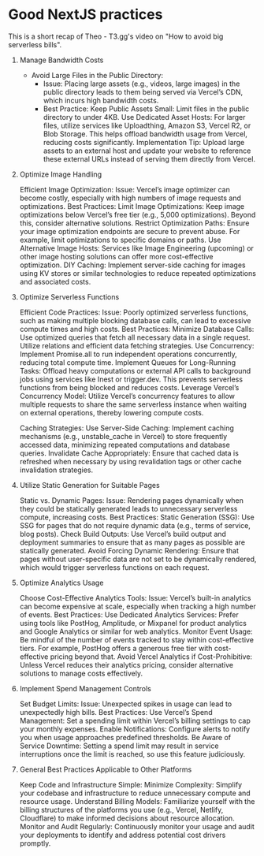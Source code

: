# Good NextJS practices

This is a short recap of Theo - T3.gg's video on "How to avoid big serverless bills".

1. Manage Bandwidth Costs

   - Avoid Large Files in the Public Directory:
     - Issue: Placing large assets (e.g., videos, large images) in the public directory leads to them being served via Vercel’s CDN, which incurs high bandwidth costs.
     - Best Practice:
       Keep Public Assets Small: Limit files in the public directory to under 4KB.
       Use Dedicated Asset Hosts: For larger files, utilize services like Uploadthing, Amazon S3, Vercel R2, or Blob Storage. This helps offload bandwidth usage from Vercel, reducing costs significantly.
       Implementation Tip: Upload large assets to an external host and update your website to reference these external URLs instead of serving them directly from Vercel.

2. Optimize Image Handling

   Efficient Image Optimization:
   Issue: Vercel’s image optimizer can become costly, especially with high numbers of image requests and optimizations.
   Best Practices:
   Limit Image Optimizations: Keep image optimizations below Vercel’s free tier (e.g., 5,000 optimizations). Beyond this, consider alternative solutions.
   Restrict Optimization Paths: Ensure your image optimization endpoints are secure to prevent abuse. For example, limit optimizations to specific domains or paths.
   Use Alternative Image Hosts: Services like Image Engineering (upcoming) or other image hosting solutions can offer more cost-effective optimization.
   DIY Caching: Implement server-side caching for images using KV stores or similar technologies to reduce repeated optimizations and associated costs.

3. Optimize Serverless Functions

   Efficient Code Practices:
   Issue: Poorly optimized serverless functions, such as making multiple blocking database calls, can lead to excessive compute times and high costs.
   Best Practices:
   Minimize Database Calls: Use optimized queries that fetch all necessary data in a single request. Utilize relations and efficient data fetching strategies.
   Use Concurrency: Implement Promise.all to run independent operations concurrently, reducing total compute time.
   Implement Queues for Long-Running Tasks: Offload heavy computations or external API calls to background jobs using services like Inest or trigger.dev. This prevents serverless functions from being blocked and reduces costs.
   Leverage Vercel’s Concurrency Model: Utilize Vercel’s concurrency features to allow multiple requests to share the same serverless instance when waiting on external operations, thereby lowering compute costs.

   Caching Strategies:
   Use Server-Side Caching: Implement caching mechanisms (e.g., unstable_cache in Vercel) to store frequently accessed data, minimizing repeated computations and database queries.
   Invalidate Cache Appropriately: Ensure that cached data is refreshed when necessary by using revalidation tags or other cache invalidation strategies.

4. Utilize Static Generation for Suitable Pages

   Static vs. Dynamic Pages:
   Issue: Rendering pages dynamically when they could be statically generated leads to unnecessary serverless compute, increasing costs.
   Best Practices:
   Static Generation (SSG): Use SSG for pages that do not require dynamic data (e.g., terms of service, blog posts).
   Check Build Outputs: Use Vercel’s build output and deployment summaries to ensure that as many pages as possible are statically generated.
   Avoid Forcing Dynamic Rendering: Ensure that pages without user-specific data are not set to be dynamically rendered, which would trigger serverless functions on each request.

5. Optimize Analytics Usage

   Choose Cost-Effective Analytics Tools:
   Issue: Vercel’s built-in analytics can become expensive at scale, especially when tracking a high number of events.
   Best Practices:
   Use Dedicated Analytics Services: Prefer using tools like PostHog, Amplitude, or Mixpanel for product analytics and Google Analytics or similar for web analytics.
   Monitor Event Usage: Be mindful of the number of events tracked to stay within cost-effective tiers. For example, PostHog offers a generous free tier with cost-effective pricing beyond that.
   Avoid Vercel Analytics if Cost-Prohibitive: Unless Vercel reduces their analytics pricing, consider alternative solutions to manage costs effectively.

6. Implement Spend Management Controls

   Set Budget Limits:
   Issue: Unexpected spikes in usage can lead to unexpectedly high bills.
   Best Practices:
   Use Vercel’s Spend Management: Set a spending limit within Vercel’s billing settings to cap your monthly expenses.
   Enable Notifications: Configure alerts to notify you when usage approaches predefined thresholds.
   Be Aware of Service Downtime: Setting a spend limit may result in service interruptions once the limit is reached, so use this feature judiciously.

7. General Best Practices Applicable to Other Platforms

   Keep Code and Infrastructure Simple:
   Minimize Complexity: Simplify your codebase and infrastructure to reduce unnecessary compute and resource usage.
   Understand Billing Models: Familiarize yourself with the billing structures of the platforms you use (e.g., Vercel, Netlify, Cloudflare) to make informed decisions about resource allocation.
   Monitor and Audit Regularly: Continuously monitor your usage and audit your deployments to identify and address potential cost drivers promptly.
